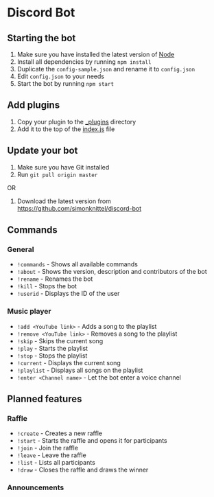 Discord Bot
===

Starting the bot
---
1. Make sure you have installed the latest version of [Node](https://nodejs.org/en/)
2. Install all dependencies by running `npm install`
3. Duplicate the `config-sample.json` and rename it to `config.json`
4. Edit `config.json` to your needs
5. Start the bot by running `npm start`

Add plugins
---
1. Copy your plugin to the [_plugins](./_plugins) directory
1. Add it to the top of the [index.js](./index.js) file

Update your bot
---
1. Make sure you have Git installed
2. Run `git pull origin master`

OR

1. Download the latest version from https://github.com/simonknittel/discord-bot

Commands
---

### General
* `!commands` - Shows all available commands
* `!about` - Shows the version, description and contributors of the bot
* `!rename` - Renames the bot
* `!kill` - Stops the bot
* `!userid` - Displays the ID of the user

### Music player
* `!add <YouTube link>` - Adds a song to the playlist
* `!remove <YouTube link>` - Removes a song to the playlist
* `!skip` - Skips the current song
* `!play` - Starts the playlist
* `!stop` - Stops the playlist
* `!current` - Displays the current song
* `!playlist` - Displays all songs on the playlist
* `!enter <Channel name>` - Let the bot enter a voice channel

Planned features
---

### Raffle
* `!create` - Creates a new raffle
* `!start` - Starts the raffle and opens it for participants
* `!join` - Join the raffle
* `!leave` - Leave the raffle
* `!list` - Lists all participants
* `!draw` - Closes the raffle and draws the winner

### Announcements
